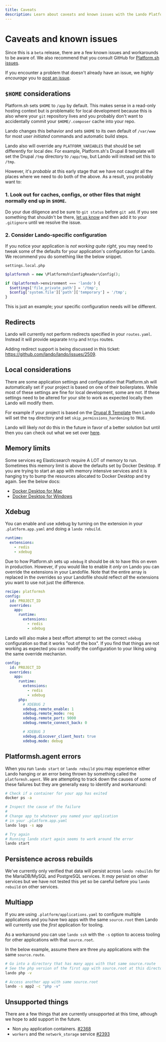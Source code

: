 ```yaml
---
title: Caveats
description: Learn about caveats and known issues with the Lando Platform.sh recipe.
---
```


# Caveats and known issues

Since this is a `beta` release, there are a few known issues and workarounds to be aware of. We also recommend that you consult GitHub for [Platform.sh issues](https://github.com/lando/platformsh/issues).

If you encounter a problem that doesn't already have an issue, we _highly encourage_ you to [post an issue](https://github.com/lando/platformsh/issues/new/choose).

## `$HOME` considerations

Platform.sh sets `$HOME` to `/app` by default. This makes sense in a read-only hosting context but is problematic for local development because this is also where your `git` repository lives and you probably don't want to accidentally commit your `$HOME/.composer` cache into your repo.

Lando changes this behavior and sets `$HOME` to its own default of `/var/www` for most _user initiated_ commands and automatic build steps.

Lando also will override any `PLATFORM_VARIABLES` that should be set differently for local dev. For example, Platform.sh's Drupal 8 template will set the Drupal `/tmp` directory to `/app/tmp`, but Lando will instead set this to `/tmp`.

However, it's _probable_ at this early stage that we have not caught all the places where we need to do both of the above. As a result, you probably want to:

### 1. Look out for caches, configs, or other files that might normally end up in `$HOME`.

Do your due diligence and be sure to `git status` before `git add`. If you see something that shouldn't be there, [let us know](https://github.com/lando/platformsh/issues/new/choose) and then add it to your `.gitignore` until we resolve the issue.


### 2. Consider Lando-specific configuration

If you notice your application is _not working quite right_, you may need to tweak some of the defaults for your application's configuration for Lando. We recommend you do something like the below snippet.

`settings.local.php`

```php
$platformsh = new \Platformsh\ConfigReader\Config();

if ($platformsh->environment === 'lando') {
  $settings['file_private_path'] = '/tmp';
  $config['system.file']['path']['temporary'] = '/tmp';
}

```

This is just an example; your specific configuration needs will be different.

## Redirects

Lando will currently not perform redirects specified in your `routes.yaml`. Instead it will provide separate `http` and `https` routes.

Adding redirect support is being discussed in this ticket: <https://github.com/lando/lando/issues/2509>.

## Local considerations

There are some application settings and configuration that Platform.sh will automatically set if your project is based on one of their boilerplates. While most of these settings are fine for local development, some are not. If these settings need to be altered for your site to work as expected locally then Lando will modify them.

For example if your project is based on the [Drupal 8 Template](https://github.com/platformsh-templates/drupal8) then Lando will set the `tmp` directory and set `skip_permissions_hardening` to `TRUE`.

Lando will likely _not_ do this in the future in favor of a better solution but until then you can check out what we set over [here](https://github.com/lando/platformsh/blob/main/lib/overrides.js).

## Memory limits

Some services eg Elasticsearch require A LOT of memory to run. Sometimes this memory limit is above the defaults set by Docker Desktop. If you are trying to start an app with memory intensive services and it is hanging try to bump the resources allocated to Docker Desktop and try again. See the below docs:

* [Docker Desktop for Mac](https://docs.docker.com/desktop/install/mac-install/)
* [Docker Desktop for Windows](https://docs.docker.com/desktop/install/windows-install/)

## Xdebug

You can enable and use xdebug by turning on the extension in your `.platform.app.yaml` and doing a `lando rebuild`.

```yaml
runtime:
  extensions:
    - redis
    - xdebug
```

Due to how Platform.sh sets up `xdebug` it should be ok to have this on even in production. However, if you would like to enable it _only_ on Lando you can override the extensions in your Landofile. Note that the entire array is replaced in the overrides so your Landofile should reflect _all_ the extensions you want to use not just the difference.

```yaml
recipe: platformsh
config:
  id: PROJECT_ID
  overrides:
    app:
      runtime:
        extensions:
          - redis
          - xdebug
```

Lando will also make a best effort attempt to set the correct `xdebug` configuration so that it works "out of the box". If you find that things are not working as expected you can modify the configuration to your liking using the same override mechanisn.


```yaml
config:
  id: PROJECT_ID
  overrides:
    app:
      runtime:
        extensions:
          - redis
          - xdebug
      php:
        # XDEBUG 2
        xdebug.remote_enable: 1
        xdebug.remote_mode: req
        xdebug.remote_port: 9000
        xdebug.remote_connect_back: 0

        # XDEBUG 3
        xdebug.discover_client_host: true
        xdebug.mode: debug
```

## Platformsh.agent errors

When you run `lando start` or `lando rebuild` you may experience either Lando hanging or an error being thrown by something called the `platformsh.agent`. We are attempting to track down the causes of some of these failures but they are generally easy to identify and workaround:

```bash
# Check if a container for your app has exited
docker ps -a

# Inspect the cause of the failure
#
# Change app to whatever you named your application
# in your .platform.app.yaml
lando logs -s app

# Try again
# Running lando start again seems to work around the error
lando start
```

## Persistence across rebuilds

We've currently only verified that data will persist across `lando rebuilds` for the MariaDB/MySQL and PostgreSQL services. It _may_ persist on other services but we have not tested this yet so be careful before you `lando rebuild` on other services.

## Multiapp

If you are using `.platform/applications.yaml` to configure multiple applications and you have two apps with the same `source.root` then Lando will currently use the _first_ application for tooling.

As a workaround you can use `lando ssh` with the `-s` option to access tooling for other applications with that `source.root`.

In the below example, assume there are three `php` applications with the same `source.route`.

```bash
# Go into a directory that has many apps with that same source.route
# See the php version of the first app with source.root at this directory
lando php -v

# Access another app with same source.root
lando -s app2 -c "php -v"
```

## Unsupported things

There are a few things that are currently unsupported at this time, athough we hope to add support in the future.

* Non `php` application containers. [#2368](https://github.com/lando/lando/issues/2368)
* `workers` and the `network_storage` service [#2393](https://github.com/lando/lando/issues/2393)
